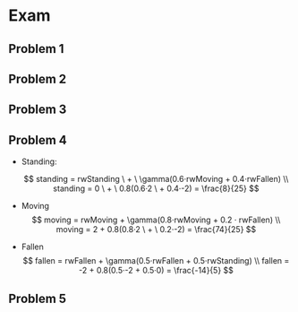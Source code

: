 # Exam 

## Problem 1

## Problem 2

## Problem 3

## Problem 4

* Standing: 

    $$
    standing = rwStanding \ + \ \gamma(0.6·rwMoving + 0.4·rwFallen) \\
    standing = 0 \ + \ 0.8(0.6·2 \ + 0.4·-2) = \frac{8}{25}
    $$

* Moving
    $$
    moving = rwMoving + \gamma(0.8·rwMoving + 0.2 · rwFallen) \\
    moving = 2 + 0.8(0.8·2 \ + \ 0.2·-2) = \frac{74}{25}
    $$

* Fallen 
    $$
    fallen = rwFallen + \gamma(0.5·rwFallen + 0.5·rwStanding) \\
    fallen = -2 + 0.8(0.5·-2 + 0.5·0) = \frac{-14}{5}
    $$
    

## Problem 5

